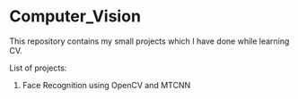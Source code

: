 # Computer_Vision
This repository contains my small projects which I have done while learning CV.

List of projects:
1. Face Recognition using OpenCV and MTCNN
